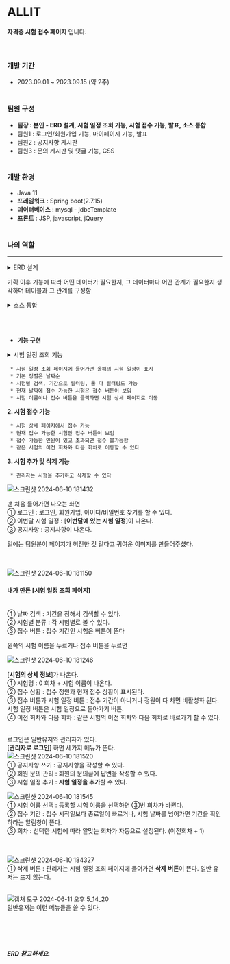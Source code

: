 # ALLIT
**자격증 시험 접수 페이지** 입니다.<br><br><br>

### 개발 기간
* 2023.09.01 ~ 2023.09.15 (약 2주)<br><br>

### 팀원 구성
* **팀장 : 본인 - ERD 설계, 시험 일정 조회 기능, 시험 접수 기능, 발표, 소스 통합**
* 팀원1 : 로그인/회원가입 기능, 마이페이지 기능, 발표
* 팀원2 : 공지사항 게시판
* 팀원3 : 문의 게시판 및 댓글 기능, CSS<br><br>

### 개발 환경
* Java 11
* **프레임워크** : Spring boot(2.7.15)
* **데이터베이스** : mysql - jdbcTemplate
* **프론트** : JSP, javascript, jQuery<br><br>

### 나의 역할
---
<details><summary>ERD 설계</summary>
  <div>
    <img src="src/main/webapp/img/ALLITERD.png">
  </div>
</details>

기획 이후 기능에 따라 어떤 데이터가 필요한지, 그 데이터마다 어떤 관계가 필요한지 생각하며 테이블과 그 관계를 구성함
<details><summary>소스 통합</summary>
  <div>
    <br>팀장으로서 역할 분담 이후 각자 작성하는 코드를 취합하고 오류를 수정함
  </div>
</details>


<br><br>
* **기능 구현**

<details><summary>시험 일정 조회 기능</summary>
  <div>
    <img src="src/main/webapp/img/ALLITERD.png">
  </div>
</details>

     * 시험 일정 조회 페이지에 들어가면 올해의 시험 일정이 표시
     * 기본 정렬은 날짜순
     * 시험별 검색, 기간으로 필터링, 둘 다 필터링도 가능
     * 현재 날짜에 접수 가능한 시험은 접수 버튼이 보임
     * 시험 이름이나 접수 버튼을 클릭하면 시험 상세 페이지로 이동
  
  **2. 시험 접수 기능**
  
     * 시험 상세 페이지에서 접수 가능
     * 현재 접수 가능한 시험만 접수 버튼이 보임
     * 접수 가능한 인원이 있고 초과되면 접수 불가능함
     * 같은 시험의 이전 회차와 다음 회차로 이동할 수 있다

  **3. 시험 추가 및 삭제 기능**

     * 관리자는 시험을 추가하고 삭제할 수 있다

     












![스크린샷 2024-06-10 181432](https://github.com/tyt9/ALLIT/assets/143326223/e19637b8-5565-4b0a-9d51-f0085edd0d9b)<br>

맨 처음 들어가면 나오는 화면<br>
① 로그인 : 로그인, 회원가입, 아이디/비밀번호 찾기를 할 수 있다.<br>
② 이번달 시험 일정 : [**이번달에 있는 시험 일정**]이 나온다.<br>
③ 공지사항 : 공지사항이 나온다.<br>

밑에는 팀원분이 페이지가 허전한 것 같다고 귀여운 이미지를 만들어주셨다.<br><br><br>

![스크린샷 2024-06-10 181150](https://github.com/tyt9/ALLIT/assets/143326223/41383bd1-2df0-4b6b-bd5a-2bed3672ddee)<br>

#### 내가 만든 [**시험 일정 조회 페이지**]<br><br>
① 날짜 검색 : 기간을 정해서 검색할 수 있다.<br>
② 시험별 분류 : 각 시험별로 볼 수 있다.<br>
③ 접수 버튼 : 접수 기간인 시험은 버튼이 뜬다<br>

왼쪽의 시험 이름을 누르거나 접수 버튼을 누르면<br>

![스크린샷 2024-06-10 181246](https://github.com/tyt9/ALLIT/assets/143326223/885e9fdc-143b-43d5-8569-2c074cbb842f)<br>

[**시험의 상세 정보**]가 나온다.<br>
① 시험명 : 0 회차 + 시험 이름이 나온다.<br>
② 접수 상황 : 접수 정원과 현재 접수 상황이 표시된다.<br>
③ 접수 버튼과 시험 일정 버튼 : 접수 기간이 아니거나 정원이 다 차면 비활성화 된다. <br>
시험 일정 버튼은 시험 일정으로 돌아가기 버튼.<br>
④ 이전 회차와 다음 회차 : 같은 시험의 이전 회차와 다음 회차로 바로가기 할 수 있다.<br><br>


로그인은 일반유저와 관리자가 있다.<br>
[**관리자로 로그인**] 하면 세가지 메뉴가 뜬다.<br>
![스크린샷 2024-06-10 181520](https://github.com/tyt9/ALLIT/assets/143326223/e500ad93-9e7a-41ca-a7e5-f3b2e9dfce8f)<br>
① 공지사항 쓰기 : 공지사항을 작성할 수 있다.<br>
② 회원 문의 관리 : 회원의 문의글에 답변을 작성할 수 있다.<br>
③ 시험 일정 추가 : **시험 일정을 추가**할 수 있다.<br>

![스크린샷 2024-06-10 181545](https://github.com/tyt9/ALLIT/assets/143326223/ca75aa08-2f6d-4a42-8d55-39612f094dad)<br>
① 시험 이름 선택 : 등록할 시험 이름을 선택하면 ③번 회차가 바뀐다.<br>
② 접수 기간 : 접수 시작일보다 종료일이 빠르거나, 시험 날짜를 넘어가면 기간을 확인하라는 알림창이 뜬다.<br>
③ 회차 : 선택한 시험에 따라 알맞는 회차가 자동으로 설정된다. (이전회차 + 1)<br><br><br>

![스크린샷 2024-06-10 184327](https://github.com/tyt9/ALLIT/assets/143326223/bbc38ee9-7f63-491e-ac22-0532f0ef678b)<br>
① 삭제 버튼 : 관리자는 시험 일정 조회 페이지에 들어가면 **삭제 버튼**이 뜬다. 일반 유저는 뜨지 않는다.<br><br>

![캡처 도구 2024-06-11 오후 5_14_20](https://github.com/tyt9/ALLIT/assets/143326223/599d96f9-11f5-43e6-bbca-726928ce013b)<br>
일반유저는 이런 메뉴들을 쓸 수 있다.<br><br><br><br><br>

##### **ERD** 참고하세요.<br>


